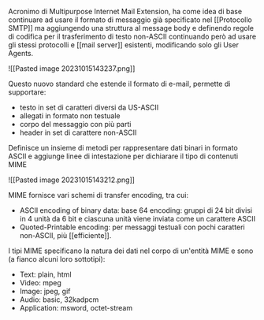 Acronimo di Multipurpose Internet Mail Extension, ha come idea di base continuare ad usare il formato di messaggio già specificato nel [[Protocollo SMTP]] ma aggiungendo una struttura al message body e definendo regole di codifica per il trasferimento di testo non-ASCII continuando però ad usare gli stessi protocolli e [[mail server]] esistenti, modificando solo gli User Agents.

![[Pasted image 20231015143237.png]]

Questo nuovo standard che estende il formato di e-mail, permette di supportare:
- testo in set di caratteri diversi da US-ASCII
- allegati in formato non testuale
- corpo del messaggio con più parti
- header in set di carattere non-ASCII

Definisce un insieme di metodi per rappresentare dati binari in formato ASCII e aggiunge linee di intestazione per dichiarare il tipo di contenuti MIME

![[Pasted image 20231015143212.png]]

MIME fornisce vari schemi di transfer encoding, tra cui:
- ASCII encoding of binary data: base 64 encoding: gruppi di 24 bit divisi in 4 unità da 6 bit e ciascuna unità viene inviata come un carattere ASCII
- Quoted-Printable encoding: per messaggi testuali con pochi caratteri non-ASCII, più [[efficiente]].

I tipi MIME specificano la natura dei dati nel corpo di un'entità MIME e sono (a fianco alcuni loro sottotipi):
- Text: plain, html
- Video: mpeg
- Image: jpeg, gif
- Audio: basic, 32kadpcm
- Application: msword, octet-stream